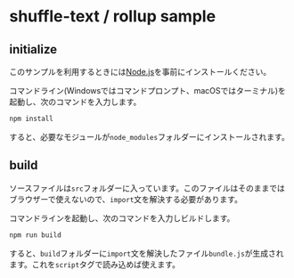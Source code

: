 # shuffle-text / rollup sample


## initialize

このサンプルを利用するときには[Node\.js](https://nodejs.org/ja/)を事前にインストールください。

コマンドライン(Windowsではコマンドプロンプト、macOSではターミナル)を起動し、次のコマンドを入力します。

```bash
npm install
```

すると、必要なモジュールが`node_modules`フォルダーにインストールされます。

## build

ソースファイルは`src`フォルダーに入っています。このファイルはそのままではブラウザーで使えないので、`import`文を解決する必要があります。

コマンドラインを起動し、次のコマンドを入力しビルドします。

```bash
npm run build
```

すると、`build`フォルダーに`import`文を解決したファイル`bundle.js`が生成されます。これを`script`タグで読み込めば使えます。
